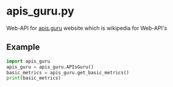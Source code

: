 # apis_guru.py
Web-API for [apis.guru](https://apis.guru) website which is wikipedia for Web-API's

## Example
```python
import apis_guru
apis_guru = apis_guru.APIsGuru()
basic_metrics = apis_guru.get_basic_metrics()
print(basic_metrics)
```

